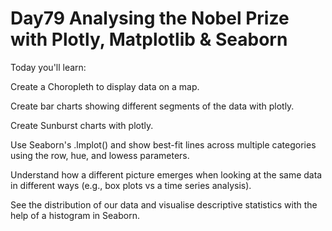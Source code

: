 # Day79 Analysing the Nobel Prize with Plotly, Matplotlib & Seaborn

Today you'll learn:

Create a Choropleth to display data on a map.

Create bar charts showing different segments of the data with plotly.

Create Sunburst charts with plotly.

Use Seaborn's .lmplot() and show best-fit lines across multiple categories using the row, hue, and lowess parameters.

Understand how a different picture emerges when looking at the same data in different ways (e.g., box plots vs a time series analysis).

See the distribution of our data and visualise descriptive statistics with the help of a histogram in Seaborn.
